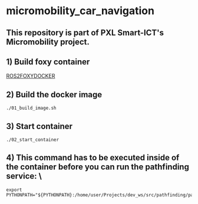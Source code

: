 # micromobility_car_navigation
## This repository is part of PXL Smart-ICT's Micromobility project. 


## 1) Build foxy container
[ROS2FOXYDOCKER](https://github.com/PXLAIRobotics/ROS2FoxyDocker)

## 2) Build the docker image
````
./01_build_image.sh
````

## 3) Start container
````
./02_start_container
````
## 4) This command has to be executed inside of the container before you can run the pathfinding service:  \
````
export PYTHONPATH="${PYTHONPATH}:/home/user/Projects/dev_ws/src/pathfinding/pathfinding/"
````
